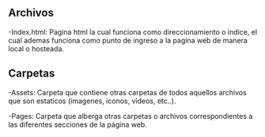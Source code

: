 <!-- /////////////////////////////////////////////////////////////////////////////////////////////////////////////////////////////////// -->
<h2>Archivos</h2>
-Index.html: Pagina html la cual funciona como direccionamiento o indice, el cual ademas funciona como punto de ingreso a la pagina web de manera local o hosteada.

<!-- /////////////////////////////////////////////////////////////////////////////////////////////////////////////////////////////////// -->
<h2>Carpetas</h2>
-Assets: Carpeta que contiene otras carpetas de todos aquellos archivos que son estaticos (imagenes, iconos, videos, etc..).

-Pages: Carpeta que alberga otras carpetas o archivos correspondientes a las diferentes secciones de la página web.

